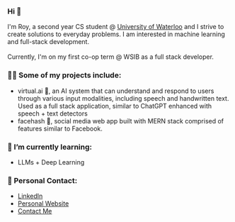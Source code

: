 ### Hi 👋

I'm Roy, a second year CS student @ [University of Waterloo](https://uwaterloo.ca/about/) and I strive to create solutions to everyday problems. I am interested in machine learning and full-stack development. <br><br>
Currently, I'm on my first co-op term @ WSIB as a full stack developer.

### 🧑‍💻 Some of my projects include:
- virtual.ai 🤖, an AI system that can understand and respond to users through various input modalities, including speech and handwritten text. Used as a full stack application, similar to ChatGPT enhanced with speech + text detectors
- facehash 📱, social media web app built with MERN stack comprised of features similar to Facebook.

### 🌱 I’m currently learning:
- LLMs + Deep Learning

### 💌 Personal Contact: 
- [LinkedIn](https://www.linkedin.com/in/roychon)
- [Personal Website](https://roychon.github.io)
- [Contact Me](mailto:rchon@uwaterloo.ca)
